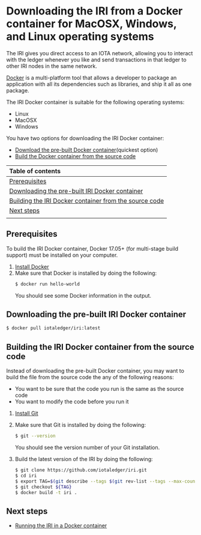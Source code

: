 # Downloading the IRI from a Docker container for MacOSX, Windows, and Linux operating systems

The IRI gives you direct access to an IOTA network, allowing you to interact with the ledger whenever you like and send transactions in that ledger to other IRI nodes in the same network.

[Docker](https://www.docker.com/) is a multi-platform tool that allows a developer to package an application with all its dependencies such as libraries, and ship it all as one package.

The IRI Docker container is suitable for the following operating systems:
* Linux
* MacOSX
* Windows

You have two options for downloading the IRI Docker container:
* [Download the pre-built Docker container]((#downloading-the-pre-built-iri-docker-container))(quickest option)
* [Build the Docker container from the source code](#building-the-iri-docker-container-from-the-source-code)

| **Table of contents**                  |        
| :------------------- |
|[Prerequisites](#prerequisites)|
|[Downloading the pre-built IRI Docker container](#downloading-the-pre-built-iri-docker-container)|
|[Building the IRI Docker container from the source code](#building-the-iri-docker-container-from-the-source-code)|
|[Next steps](#next-steps)|
||

## Prerequisites

To build the IRI Docker container, Docker 17.05+ (for multi-stage build support) must be installed on your computer.

1. [Install Docker](https://docs.docker.com/install/#supported-platforms)
2. Make sure that Docker is installed by doing the following:
    ```bash
    $ docker run hello-world
    ```
    You should see some Docker information in the output.
  
## Downloading the pre-built IRI Docker container

```bash
$ docker pull iotaledger/iri:latest
```

## Building the IRI Docker container from the source code

Instead of downloading the pre-built Docker container, you may want to build the file from the source code the any of the following reasons:
* You want to be sure that the code you run is the same as the source code
* You want to modify the code before you run it

1. [Install Git](https://git-scm.com/book/en/v2/Getting-Started-Installing-Git)
2. Make sure that Git is installed by doing the following:

    ```bash
    $ git --version
    ```

    You should see the version number of your Git installation.

3. Build the latest version of the IRI by doing the following:
    ```bash
    $ git clone https://github.com/iotaledger/iri.git
    $ cd iri
    $ export TAG=$(git describe --tags $(git rev-list --tags --max-count=1))
    $ git checkout ${TAG}
    $ docker build -t iri .
    ```
## Next steps

* [Running the IRI in a Docker container](/how-to-guides/running-the-iri-in-a-docker-container)